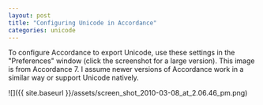```yaml
---
layout: post
title: "Configuring Unicode in Accordance"
categories: unicode
---
```


To configure Accordance to export Unicode, use these settings in the "Preferences" window (click the screenshot for a large version). This image is from Accordance 7. I assume newer versions of Accordance work in a similar way or support Unicode natively.

![]({{ site.baseurl }}/assets/screen_shot_2010-03-08_at_2.06.46_pm.png)

